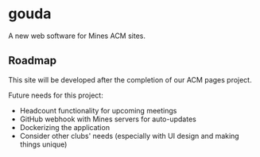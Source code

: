 # gouda
A new web software for Mines ACM sites.

## Roadmap
This site will be developed after the completion of our ACM pages project.

Future needs for this project:
- Headcount functionality for upcoming meetings
- GitHub webhook with Mines servers for auto-updates
- Dockerizing the application
- Consider other clubs' needs (especially with UI design and making things unique)
